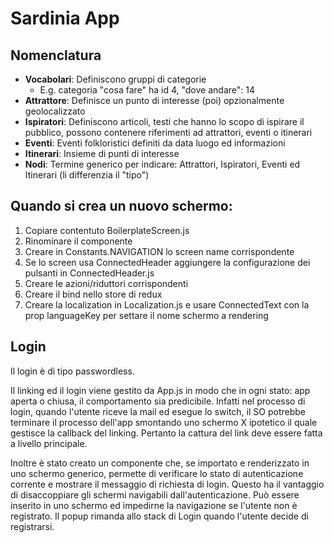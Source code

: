 # Sardinia App

## Nomenclatura
* __Vocabolari__: Definiscono gruppi di categorie
  * E.g. categoria "cosa fare" ha id 4, "dove andare": 14
* __Attrattore__: Definisce un punto di interesse (poi) opzionalmente geolocalizzato
* __Ispiratori__: Definiscono articoli, testi che hanno lo scopo di ispirare il pubblico, possono contenere riferimenti ad attrattori, eventi o itinerari
* __Eventi__: Eventi folkloristici definiti da data luogo ed informazioni
* __Itinerari__: Insieme di punti di interesse 
* __Nodi__: Termine generico per indicare: Attrattori, Ispiratori, Eventi ed Itinerari (li differenzia il "tipo")

## Quando si crea un nuovo schermo:
1. Copiare contentuto BoilerplateScreen.js
2. Rinominare il componente
3. Creare in Constants.NAVIGATION lo screen name corrispondente
4. Se lo screen usa ConnectedHeader aggiungere la configurazione dei pulsanti in ConnectedHeader.js
5. Creare le azioni/riduttori corrispondenti
6. Creare il bind nello store di redux
7. Creare la localization in Localization.js e usare ConnectedText con la prop languageKey per settare il nome schermo a rendering

## Login
Il login è di tipo passwordless.

Il linking ed il login viene gestito da App.js in modo che in ogni stato: app aperta o chiusa, il comportamento sia predicibile.
Infatti nel processo di login, quando l'utente riceve la mail ed esegue lo switch, il SO potrebbe terminare il processo dell'app smontando uno schermo X ipotetico il quale gestisce la callback del linking. 
Pertanto la cattura del link deve essere fatta a livello principale.

Inoltre è stato creato un componente che, se importato e renderizzato in uno schermo generico, permette di verificare lo stato di autenticazione corrente e mostrare il messaggio di richiesta di login. Questo ha il vantaggio di disaccoppiare gli schermi navigabili dall'autenticazione. Può essere inserito in uno schermo ed impedirne la navigazione se l'utente non è registrato.
Il popup rimanda allo stack di Login quando l'utente decide di registrarsi.




